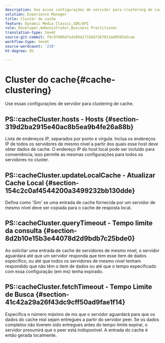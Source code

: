 ```yaml
---
description: Use essas configurações de servidor para clustering de cache.
solution: Experience Manager
title: Cluster do cache
feature: Dynamic Media Classic,SDK/API
role: Developer,Administrator,Business Practitioner
translation-type: tm+mt
source-git-commit: f6c97606d7a4209427316d7367013ad9585a5cae
workflow-type: tm+mt
source-wordcount: '210'
ht-degree: 0%

---
```



# Cluster do cache{#cache-clustering}

Use essas configurações de servidor para clustering de cache.

## PS::cacheCluster.hosts - Hosts {#section-319d2ba2915e40ac8b5ea9b4fe26a88b}

Lista de endereços IP, separados por ponto e vírgula. Inclua os endereços IP de todos os servidores de mesmo nível a partir dos quais esse host deve obter dados de cache. O endereço IP do host local pode ser incluído para conveniência; isso permite as mesmas configurações para todos os servidores no cluster.

## PS::cacheCluster.updateLocalCache - Atualizar Cache Local {#section-154c2c0af4544200a3499232bb130dde}

Defina como &#39;Sim&#39; se uma entrada de cache fornecida por um servidor de mesmo nível deve ser copiada para o cache de resposta local.

## PS::cacheCluster.queryTimeout - Tempo limite da consulta {#section-8d2b10e15b3e44078d2d9bdb7c25bde0}

Ao solicitar uma entrada de cache de servidores de mesmo nível, o servidor aguardará até que um servidor responda que tem esse item de dados específico, ou até que todos os servidores de mesmo nível tenham respondido que não têm o item de dados ou até que o tempo especificado com essa configuração (em ms) tenha expirado.

## PS::cacheCluster.fetchTimeout - Tempo Limite de Busca {#section-41c42a29a26f43dc9cff50ad9fae1f14}

Especifica o número máximo de ms que o servidor aguardará para que os dados do cache real sejam entregues a partir do servidor peer. Se os dados completos não tiverem sido entregues antes do tempo limite expirar, o servidor presumirá que o peer está indisponível. A entrada do cache é então gerada localmente.
